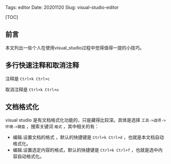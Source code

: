 Tags: editor
Date: 20201120
Slug: visual-studio-editor

[TOC]

## 前言

本文列出一些个人在使用visual_studio过程中觉得值得一提的小技巧。

## 多行快速注释和取消注释

注释是 `Ctrl+k Ctrl+c`

取消注释是 `Ctrl+k Ctrl+u`

## 文档格式化

visual studio 是有文档格式化功能的，只是藏得比较深。具体是选择 `工具->选项->环境->键盘` ，搜索关键词 `格式` ，其中相关的有：

- 编辑.设置文档的格式 ，默认的快捷键是 `Ctrl+k Ctrl+d` ，也就是本文档自动格式化。
- 编辑.设置选定内容的格式，默认的快捷键是 `Ctrl+k Ctrl+f` ，也就是选中内容自动格式化。


